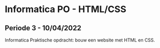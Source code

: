 # Informatica PO - HTML/CSS

## Periode 3 - 10/04/2022

Informatica Praktische opdracht: bouw een website met HTML en CSS.